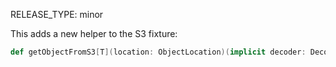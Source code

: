 RELEASE_TYPE: minor

This adds a new helper to the S3 fixture:

```scala
def getObjectFromS3[T](location: ObjectLocation)(implicit decoder: Decoder[T]): T
```
